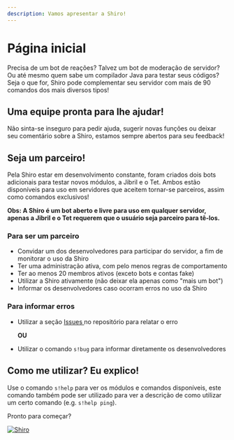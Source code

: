 ```yaml
---
description: Vamos apresentar a Shiro!
---
```


# Página inicial

Precisa de um bot de reações? Talvez um bot de moderação de servidor? Ou até mesmo quem sabe um compilador Java para testar seus códigos? Seja o que for, Shiro pode complementar seu servidor com mais de 90 comandos dos mais diversos tipos!

## Uma equipe pronta para lhe ajudar!

Não sinta-se inseguro para pedir ajuda, sugerir novas funções ou deixar seu comentário sobre a Shiro, estamos sempre abertos para seu feedback!

## Seja um parceiro!

Pela Shiro estar em desenvolvimento constante, foram criados dois bots adicionais para testar novos módulos, a Jibril e o Tet. Ambos estão disponíveis para uso em servidores que aceitem tornar-se parceiros, assim como comandos exclusivos!

**Obs: A Shiro é um bot aberto e livre para uso em qualquer servidor, apenas a Jibril e o Tet requerem que o usuário seja parceiro para tê-los.**

### Para ser um parceiro

* Convidar um dos desenvolvedores para participar do servidor, a fim de monitorar o uso da Shiro
* Ter uma administração ativa, com pelo menos regras de comportamento
* Ter ao menos 20 membros ativos \(exceto bots e contas fake\)
* Utilizar a Shiro ativamente \(não deixar ela apenas como "mais um bot"\)
* Informar os desenvolvedores caso ocorram erros no uso da Shiro

### Para informar erros

* Utilizar a seção [Issues ](https://github.com/OtagamerZ/ShiroJBot/issues)no repositório para relatar o erro

  **OU**

* Utilizar o comando `s!bug` para informar diretamente os desenvolvedores

## Como me utilizar? Eu explico!

Use o comando `s!help` para ver os módulos e comandos disponíveis, este comando também pode ser utilizado para ver a descrição de como utilizar um certo comando \(e.g. `s!help ping`\).

Pronto para começar?

 [![Shiro](https://top.gg/api/widget/572413282653306901.svg)](https://top.gg/bot/572413282653306901)


